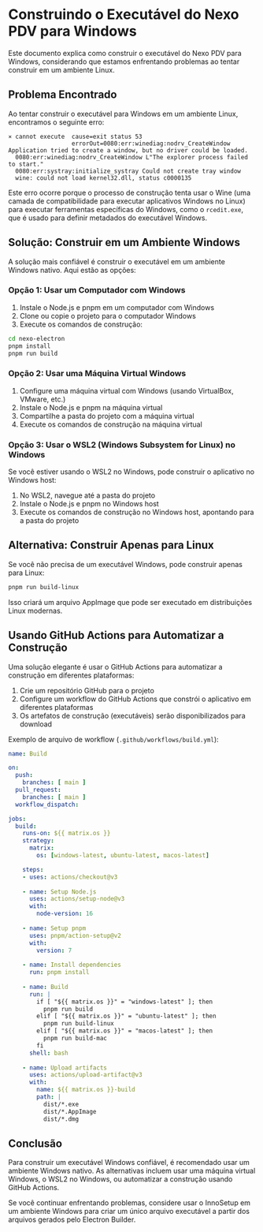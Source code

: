 # Construindo o Executável do Nexo PDV para Windows

Este documento explica como construir o executável do Nexo PDV para Windows, considerando que estamos enfrentando problemas ao tentar construir em um ambiente Linux.

## Problema Encontrado

Ao tentar construir o executável para Windows em um ambiente Linux, encontramos o seguinte erro:

```
⨯ cannot execute  cause=exit status 53
                  errorOut=0080:err:winediag:nodrv_CreateWindow Application tried to create a window, but no driver could be loaded.
  0080:err:winediag:nodrv_CreateWindow L"The explorer process failed to start."
  0080:err:systray:initialize_systray Could not create tray window
  wine: could not load kernel32.dll, status c0000135
```

Este erro ocorre porque o processo de construção tenta usar o Wine (uma camada de compatibilidade para executar aplicativos Windows no Linux) para executar ferramentas específicas do Windows, como o `rcedit.exe`, que é usado para definir metadados do executável Windows.

## Solução: Construir em um Ambiente Windows

A solução mais confiável é construir o executável em um ambiente Windows nativo. Aqui estão as opções:

### Opção 1: Usar um Computador com Windows

1. Instale o Node.js e pnpm em um computador com Windows
2. Clone ou copie o projeto para o computador Windows
3. Execute os comandos de construção:

```bash
cd nexo-electron
pnpm install
pnpm run build
```

### Opção 2: Usar uma Máquina Virtual Windows

1. Configure uma máquina virtual com Windows (usando VirtualBox, VMware, etc.)
2. Instale o Node.js e pnpm na máquina virtual
3. Compartilhe a pasta do projeto com a máquina virtual
4. Execute os comandos de construção na máquina virtual

### Opção 3: Usar o WSL2 (Windows Subsystem for Linux) no Windows

Se você estiver usando o WSL2 no Windows, pode construir o aplicativo no Windows host:

1. No WSL2, navegue até a pasta do projeto
2. Instale o Node.js e pnpm no Windows host
3. Execute os comandos de construção no Windows host, apontando para a pasta do projeto

## Alternativa: Construir Apenas para Linux

Se você não precisa de um executável Windows, pode construir apenas para Linux:

```bash
pnpm run build-linux
```

Isso criará um arquivo AppImage que pode ser executado em distribuições Linux modernas.

## Usando GitHub Actions para Automatizar a Construção

Uma solução elegante é usar o GitHub Actions para automatizar a construção em diferentes plataformas:

1. Crie um repositório GitHub para o projeto
2. Configure um workflow do GitHub Actions que constrói o aplicativo em diferentes plataformas
3. Os artefatos de construção (executáveis) serão disponibilizados para download

Exemplo de arquivo de workflow (`.github/workflows/build.yml`):

```yaml
name: Build

on:
  push:
    branches: [ main ]
  pull_request:
    branches: [ main ]
  workflow_dispatch:

jobs:
  build:
    runs-on: ${{ matrix.os }}
    strategy:
      matrix:
        os: [windows-latest, ubuntu-latest, macos-latest]

    steps:
    - uses: actions/checkout@v3
    
    - name: Setup Node.js
      uses: actions/setup-node@v3
      with:
        node-version: 16
        
    - name: Setup pnpm
      uses: pnpm/action-setup@v2
      with:
        version: 7
        
    - name: Install dependencies
      run: pnpm install
      
    - name: Build
      run: |
        if [ "${{ matrix.os }}" = "windows-latest" ]; then
          pnpm run build
        elif [ "${{ matrix.os }}" = "ubuntu-latest" ]; then
          pnpm run build-linux
        elif [ "${{ matrix.os }}" = "macos-latest" ]; then
          pnpm run build-mac
        fi
      shell: bash
      
    - name: Upload artifacts
      uses: actions/upload-artifact@v3
      with:
        name: ${{ matrix.os }}-build
        path: |
          dist/*.exe
          dist/*.AppImage
          dist/*.dmg
```

## Conclusão

Para construir um executável Windows confiável, é recomendado usar um ambiente Windows nativo. As alternativas incluem usar uma máquina virtual Windows, o WSL2 no Windows, ou automatizar a construção usando GitHub Actions.

Se você continuar enfrentando problemas, considere usar o InnoSetup em um ambiente Windows para criar um único arquivo executável a partir dos arquivos gerados pelo Electron Builder.